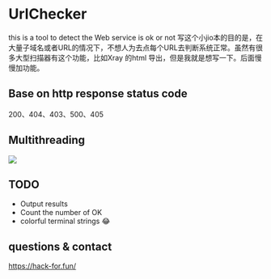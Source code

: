 # UrlChecker
this is a tool to detect the Web service is ok or not
写这个小jio本的目的是，在大量子域名或者URL的情况下，不想人为去点每个URL去判断系统正常。虽然有很多大型扫描器有这个功能，比如Xray 的html 导出，但是我就是想写一下。后面慢慢加功能。
## Base on http response status code

200、404、403、500、405

## Multithreading

![](https://cdn.jsdelivr.net/gh/ifonly-go2019/PicGo//images/20201012224014.png)


## TODO

- Output results
- Count the number of OK
- colorful terminal strings 😂

## questions & contact 

https://hack-for.fun/
